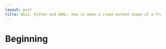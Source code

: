 ```yaml
---
layout: post
title: QGis, Python and GDAL: How to make a clean extend shape of a fragmented raster
---
```


# Beginning
